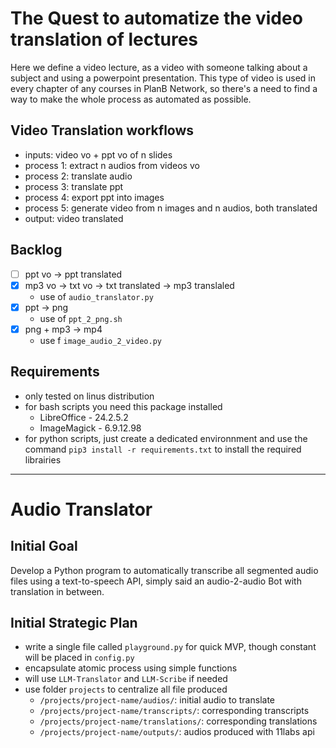 # The Quest to automatize the video translation of lectures

Here we define a video lecture, as a video with someone talking about a subject and using a powerpoint presentation.
This type of video is used in every chapter of any courses in PlanB Network, so there's a need to find a way to make the whole process as automated as possible.

## Video Translation workflows

- inputs: video vo + ppt vo of n slides
- process 1: extract n audios from videos vo
- process 2: translate audio
- process 3: translate ppt
- process 4: export ppt into images
- process 5: generate video from n images and n audios, both translated
- output: video translated

## Backlog

- [ ] ppt vo -> ppt translated
- [x] mp3 vo -> txt vo -> txt translated -> mp3 translaled
  - use of `audio_translator.py`
- [x] ppt -> png
  - use of `ppt_2_png.sh`
- [x] png + mp3 -> mp4
  - use f `image_audio_2_video.py`

## Requirements

- only tested on linus distribution
- for bash scripts you need this package installed
  - LibreOffice - 24.2.5.2
  - ImageMagick - 6.9.12.98
- for python scripts, just create a dedicated environnment and use the command `pip3 install -r requirements.txt` to install the required librairies

---

# Audio Translator

## Initial Goal

Develop a Python program to automatically transcribe all segmented audio files using a text-to-speech API, simply said an audio-2-audio Bot with translation in between.

## Initial Strategic Plan

- write a single file called `playground.py` for quick MVP, though constant will be placed in `config.py`
- encapsulate atomic process using simple functions
- will use `LLM-Translator` and `LLM-Scribe` if needed
- use folder `projects` to centralize all file produced
  - `/projects/project-name/audios/`: initial audio to translate
  - `/projects/project-name/transcripts/`: corresponding transcripts
  - `/projects/project-name/translations/`: corresponding translations
  - `/projects/project-name/outputs/`: audios produced with 11labs api
